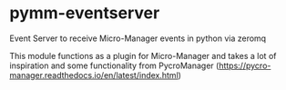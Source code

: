 # pymm-eventserver
Event Server to receive Micro-Manager events in python via zeromq

This module functions as a plugin for Micro-Manager and takes a lot of inspiration and some functionality from PycroManager (https://pycro-manager.readthedocs.io/en/latest/index.html)
